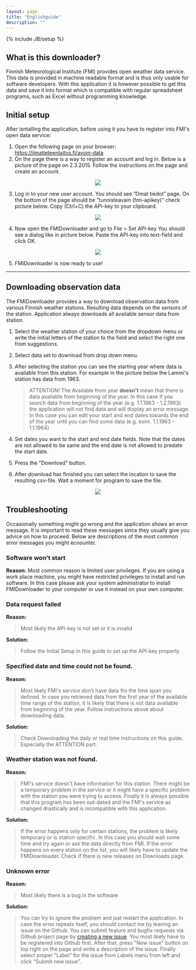 ```yaml
---
layout: page
title: "Englishguide"
description: ""
---
```

{% include JB/setup %}


## What is this downloader?
Finnish Meteorological Institute (FMI) provides open weather data service. This data is provided in machine readable format and is thus only usable for software developers. With this application it is however possible to get this data and save it into format which is compatible with regular spreadsheet programs, such as Excel without programming knowledge.


## Initial setup
After isntalling the application, before using it you have to register into FMI's open data service:

 1. Open the following page on your browser: https://ilmatieteenlaitos.fi/avoin-data
 2. On the page there is a way to register an account and log in. Below is a picture of the page on 2.3.2015. Follow the instructions on the page and create an account. 

<div style="text-align:center"><img src ="../assets/images/fmi_guide1.png"/></div>

 3. Log in to your new user account. You should see ”Omat tiedot” page. On the bottom of the page should be ”tunnisteavain (fmi-apikey)” check picture below. Copy (Ctrl+C) the API-key to your clipboard. 

<div style="text-align:center"><img src ="../assets/images/fmi_guide2.png" /></div>

 4. Now open the FMIDownloader and go to File > Set API-key You should see a dialog like in picture below. Paste the API-key into text-field and click OK. 

<div style="text-align:center"><img src ="../assets/images/fmi_guide3.png" /></div>

 5. FMIDownloader is now ready to use!


----------

## Downloading observation data
The FMIDownloader provides a way to download observation data from various Finnish weather stations. Resulting data depends on the sensors of the station. Application always downloads all available sensor data from station.

1. Select the weather station of your choice from the dropdown menu or write the initial letters of the station to the field and select the right one from suggestions. 
2. Select data set to download from drop down menu.
3. After selecting the station you can see the starting year where data is available from this station. For example in the picture below the Lammi's station has data from 1963.

	> ATTENTION! The Available from year **doesn't** mean that there is data available from beginning of the year. In this case if you search data from beginning of the year (e.g. 1.1.1963 - 1.2.1963) the application will not find data and will display an error message. In this case you can edit your start and end dates towards the end of the year until you can find some data (e.g. esim. 1.1.1963 – 1.1.1964)

4. Set dates you want to the start and end date fields. Note that the dates are not allowed to be same and the end date is not allowed to predate the start date. 
5.   Press the "Download" button.
6. After download has finished you can select the location to save the resulting csv-file. Wait a moment for program to save the file.

<div style="text-align:center"><img src ="../assets/images/finnish-screen.png" /></div>

## Troubleshooting
Occasionally something might go wrong and the application shows an error message. It is important to read these messages since they usually give you advice on how to proceed. Below are descriptions of the most common error messages you might ecnounter.

### Software won't start
**Reason:**
Most common reason is limited user privileges. If you are using a work place machine, you might have restricted privileges to install
and run software. In this case please ask your system administrator to install FMIDownloader to your computer or use it instead on your
own computer.

### Data request failed 
**Reason:** 

> Most likely the API-key is not set or it is invalid

**Solution:**  

> Follow the Initial Setup in this guide to set up the API-key properly.

### Specified date and time could not be found.
**Reason:**  

> Most likely FMI's service don't have data fro the time span you defined. In case you retrieved data from the first year of the available time range of the station, it is likely that there is not data available from beginning of the year. Follow instructions above about downloading data. 

**Solution:**  

> Check Downloading the daily or real time instructions on this guide. Especially the ATTENTION part.

### Weather station was not found.
**Reason:**  

> FMI's service doesn't have information for this station. There might be a temporary problem in the service or it might have a specific problem with the station you were trying to access. Finally it is always possible that this program has been out-dated and the FMI's service as changed drastically and is incompatible with this application.

**Solution:**  

> If the error happens only for certain stations, the problem is likely temporary or is station specific. In this case you should wait some time and try again or ask the data directly from FMI. If the error happens on every station on the list, you will likely have to update the FMIDownloader. Check if there is new releases on Downloads page.

### Unknown error
**Reason:**  

> Most likely there is a bug in the software

**Solution:**  

> You can try to ignore the problem and just restart the application. In case the error repeats itself, you should contact me by leaving an issue on the Github. You can submit feature and bugfix requests via Github project page by [creating a new issue](https://github.com/Tumetsu/FMI-weather-downloader/issues). You most likely have to be registered into Github first. After that, press "New issue" button on top right on the page and write a description of the issue. Finally select proper "Label" for the issue from Labels menu from left and click "Submit new issue".

